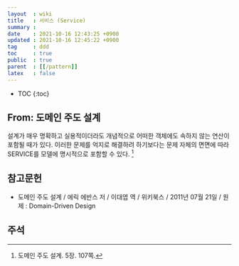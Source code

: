 ```yaml
---
layout  : wiki
title   : 서비스 (Service)
summary : 
date    : 2021-10-16 12:43:25 +0900
updated : 2021-10-16 12:45:22 +0900
tag     : ddd
toc     : true
public  : true
parent  : [[/pattern]]
latex   : false
---
```

* TOC
{:toc}

## From: 도메인 주도 설계

>
설계가 매우 명확하고 실용적이더라도 개념적으로 어떠한 객체에도 속하지 않는 연산이 포함될 때가 있다.
이러한 문제를 억지로 해결하려 하기보다는 문제 자체의 면면에 따라 SERVICE를 모델에 명시적으로 포함할 수 있다.
[^ddd-107]

## 참고문헌

- 도메인 주도 설계 / 에릭 에반스 저 / 이대엽 역 / 위키북스 / 2011년 07월 21일 / 원제 : Domain-Driven Design

## 주석

[^ddd-107]: 도메인 주도 설계. 5장. 107쪽.
